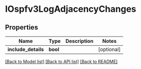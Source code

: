# IOspfv3LogAdjacencyChanges

## Properties
Name | Type | Description | Notes
------------ | ------------- | ------------- | -------------
**include_details** | **bool** |  | [optional] 

[[Back to Model list]](../README.md#documentation-for-models) [[Back to API list]](../README.md#documentation-for-api-endpoints) [[Back to README]](../README.md)


